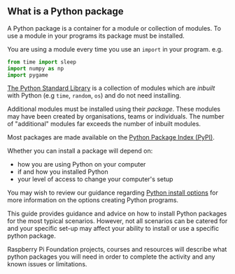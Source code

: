 ## What is a Python package

A Python package is a container for a module or collection of modules. To use a module in your programs its package must be installed.

You are using a module every time you use an `import` in your program. e.g.

```python
from time import sleep
import numpy as np
import pygame
```

[The Python Standard Library](https://docs.python.org/3/library/) is a collection of modules which are *inbuilt* with Python (e.g `time`, `random`, `os`) and do not need installing. 

Additional modules must be installed using their *package*. These modules may have been created by organisations, teams or individuals. The number of "additional" modules far exceeds the number of inbuilt modules.

Most packages are made available on the [Python Package Index (PyPI)](https://pypi.org).

Whether you can install a package will depend on:

- how you are using Python on your computer
- if and how you installed Python
- your level of access to change your computer's setup

You may wish to review our guidance regarding [Python install options](https://projects.raspberrypi.org/en/projects/python-install-options) for more information on the options creating Python programs.

This guide provides guidance and advice on how to install Python packages for the most typical scenarios. However, not all scenarios can be catered for and your specific set-up may affect your ability to install or use a specific python package.

Raspberry Pi Foundation projects, courses and resources will describe what python packages you will need in order to complete the activity and any known issues or limitations.
